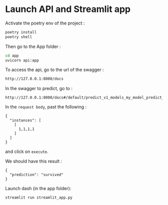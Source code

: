 # Launch API and Streamlit app

Activate the poetry env of the project :

```bash 
poetry install
poetry shell
```

Then go to the App folder :

```bash
cd app
uvicorn api:app
```

To access the api, go to the url of the swagger :

```bash
http://127.0.0.1:8000/docs
```

In the swagger to predict, go to :

```text
http://127.0.0.1:8000/docs#/default/predict_v1_models_my_model_predict_post
```

In the `request body`, past the following :

```text
{
  "instances": [
    [
      1,1,1,1
    ]
  ]
}
```

and click on `execute`.

We should have this result :

```text
{
  "prediction": "survived"
}
```

Launch dash (in the app folder):

```bash
streamlit run streamlit_app.py
```